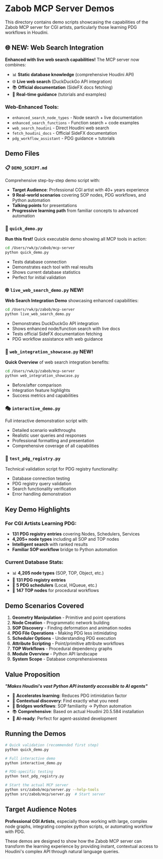 # Zabob MCP Server Demos

This directory contains demo scripts showcasing the capabilities of the Zabob MCP server for CGI artists, particularly those learning PDG workflows in Houdini.

## 🌐 NEW: Web Search Integration

**Enhanced with live web search capabilities!** The MCP server now combines:

- 📊 **Static database knowledge** (comprehensive Houdini API)
- 🌐 **Live web search** (DuckDuckGo API integration)
- 📚 **Official documentation** (SideFX docs fetching)
- 🧭 **Real-time guidance** (tutorials and examples)

### Web-Enhanced Tools:

- `enhanced_search_node_types` - Node search + live documentation
- `enhanced_search_functions` - Function search + code examples
- `web_search_houdini` - Direct Houdini web search
- `fetch_houdini_docs` - Official SideFX documentation
- `pdg_workflow_assistant` - PDG guidance + tutorials

## Demo Files

### 📋 `DEMO_SCRIPT.md`

Comprehensive step-by-step demo script with:

- **Target Audience**: Professional CGI artist with 40+ years experience
- **9 Real-world scenarios** covering SOP nodes, PDG workflows, and Python automation
- **Talking points** for presentations
- **Progressive learning path** from familiar concepts to advanced automation

### 🔧 `quick_demo.py`

**Run this first!** Quick executable demo showing all MCP tools in action:

```bash
cd /Users/rwk/p/zabob/mcp-server
python quick_demo.py
```

- Tests database connection
- Demonstrates each tool with real results
- Shows current database statistics
- Perfect for initial validation

### 🌐 `live_web_search_demo.py` **NEW!**

**Web Search Integration Demo** showcasing enhanced capabilities:

```bash
cd /Users/rwk/p/zabob/mcp-server
python live_web_search_demo.py
```

- Demonstrates DuckDuckGo API integration
- Shows enhanced node/function search with live docs
- Tests official SideFX documentation fetching
- PDG workflow assistance with web guidance

### 🚀 `web_integration_showcase.py` **NEW!**

**Quick Overview** of web search integration
benefits:

```bash
cd /Users/rwk/p/zabob/mcp-server
python web_integration_showcase.py
```

- Before/after comparison
- Integration feature highlights
- Success metrics and capabilities

### 🎭 `interactive_demo.py`

Full interactive demonstration script with:

- Detailed scenario walkthroughs
- Realistic user queries and responses
- Professional formatting and presentation
- Comprehensive coverage of all capabilities

### 🧪 `test_pdg_registry.py`

Technical validation script for PDG registry functionality:

- Database connection testing
- PDG registry query validation
- Search functionality verification
- Error handling demonstration

## Key Demo Highlights

### For CGI Artists Learning PDG:

- **131 PDG registry entries** covering Nodes, Schedulers, Services
- **4,205+ node types** including all SOP and TOP nodes
- **Intelligent search** with ranked results
- **Familiar SOP workflow** bridge to Python automation

### Current Database Stats:

- 📊 **4,205 node types** (SOP, TOP, Object, etc.)
- 🔧 **131 PDG registry entries**
- 📅 **5 PDG schedulers** (Local, HQueue, etc.)
- 🎯 **147 TOP nodes** for procedural workflows

## Demo Scenarios Covered

1. **Geometry Manipulation** - Primitive and point operations
2. **Node Creation** - Programmatic network building
3. **SOP Discovery** - Finding deformation and animation nodes
4. **PDG File Operations** - Making PDG less intimidating
5. **Scheduler Options** - Understanding PDG execution
6. **Attribute Scripting** - Point/primitive attribute workflows
7. **TOP Workflows** - Procedural dependency graphs
8. **Module Overview** - Python API landscape
9. **System Scope** - Database comprehensiveness

## Value Proposition

**_"Makes Houdini's vast Python API instantly accessible to AI agents"_**

- 🚀 **Accelerates learning**: Reduces PDG intimidation factor
- 🎯 **Contextual discovery**: Find exactly what you need
- 🔗 **Bridges workflows**: SOP familiarity → Python automation
- 📚 **Comprehensive**: Based on actual Houdini 20.5.584 installation
- 🤖 **AI-ready**: Perfect for agent-assisted development

## Running the Demos

```bash
# Quick validation (recommended first step)
python quick_demo.py

# Full interactive demo
python interactive_demo.py

# PDG-specific testing
python test_pdg_registry.py

# Start the actual MCP server
python src/zabob/mcp/server.py --help-tools
python src/zabob/mcp/server.py  # Start server
```

## Target Audience Notes

**Professional CGI Artists**, especially those working with large, complex node graphs, integrating complex python scripts, or automating workflow with PDG.

These demos are designed to show how the Zabob MCP server can transform the learning experience by providing instant, contextual access to Houdini's complex API through natural language queries.
